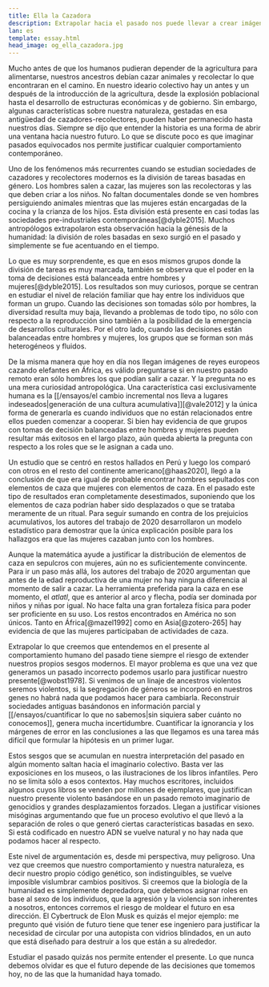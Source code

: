 ```yaml
---
title: Ella la Cazadora
description: Extrapolar hacia el pasado nos puede llevar a crear imágenes completamente erróneas sobre nuestra historia. A su vez, un pasado imperfecto nos empuja hacia futuros indeseados. 
lan: es
template: essay.html
head_image: og_ella_cazadora.jpg
---
```


Mucho antes de que los humanos pudieran depender de la agricultura para alimentarse, nuestros ancestros debían cazar animales y recolectar lo que encontraran en el camino. En nuestro ideario colectivo hay un antes y un después de la introducción de la agricultura, desde la explosión poblacional hasta el desarrollo de estructuras económicas y de gobierno. Sin embargo, algunas características sobre nuestra naturaleza, gestadas en esa antigüedad de cazadores-recolectores, pueden haber permanecido hasta nuestros días. Siempre se dijo que entender la historia es una forma de abrir una ventana hacia nuestro futuro. Lo que se discute poco es que imaginar pasados equivocados nos permite justificar cualquier comportamiento contemporáneo. 

Uno de los fenómenos más recurrentes cuando se estudian sociedades de cazadores y recolectores modernos es la división de tareas basadas en género. Los hombres salen a cazar, las mujeres son las recolectoras y las que deben criar a los niños. No faltan documentales donde se ven hombres persiguiendo animales mientras que las mujeres están encargadas de la cocina y la crianza de los hijos. Esta división está presente en casi todas las sociedades pre-industriales contemporáneas[@dyble2015]. Muchos antropólogos extrapolaron esta observación hacia la génesis de la humanidad: la división de roles basadas en sexo surgió en el pasado y simplemente se fue acentuando en el tiempo. 

Lo que es muy sorprendente, es que en esos mismos grupos donde la división de tareas es muy marcada, también se observa que el poder en la toma de decisiones está balanceada entre hombres y mujeres[@dyble2015]. Los resultados son muy curiosos, porque se centran en estudiar el nivel de relación familiar que hay entre los individuos que forman un grupo. Cuando las decisiones son tomadas sólo por hombres, la diversidad resulta muy baja, llevando a problemas de todo tipo, no sólo con respecto a la reproducción sino también a la posibilidad de la emergencia de desarrollos culturales. Por el otro lado, cuando las decisiones están balanceadas entre hombres y mujeres, los grupos que se forman son más heterogéneos y fluidos. 

De la misma manera que hoy en día nos llegan imágenes de reyes europeos cazando elefantes en África, es válido preguntarse si en nuestro pasado remoto eran sólo hombres los que podían salir a cazar. Y la pregunta no es una mera curiosidad antropológica. Una característica casi exclusivamente humana es la [[/ensayos/el cambio incremental nos lleva a lugares indeseados|generación de una cultura acumulativa]][@vale2012] y la única forma de generarla es cuando individuos que no están relacionados entre ellos pueden comenzar a cooperar. Si bien hay evidencia de que grupos con tomas de decisión balanceadas entre hombres y mujeres pueden resultar más exitosos en el largo plazo, aún queda abierta la pregunta con respecto a los roles que se le asignan a cada uno. 

Un estudio que se centró en restos hallados en Perú y luego los comparó con otros en el resto del continente americano[@haas2020], llegó a la conclusión de que era igual de probable encontrar hombres sepultados con elementos de caza que mujeres con elementos de caza. En el pasado este tipo de resultados eran completamente desestimados, suponiendo que los elementos de caza podrían haber sido desplazados o que se trataba meramente de un ritual. Para seguir sumando en contra de los prejuicios acumulativos, los autores del trabajo de 2020 desarrollaron un modelo estadístico para demostrar que la única explicación posible para los hallazgos era que las mujeres cazaban junto con los hombres. 

Aunque la matemática ayude a justificar la distribución de elementos de caza en sepulcros con mujeres, aún no es suficientemente convincente. Para ir un paso más allá, los autores del trabajo de 2020 argumentan que antes de la edad reproductiva de una mujer no hay ninguna diferencia al momento de salir a cazar. La herramienta preferida para la caza en ese momento, el *atlatl*, que es anterior al arco y flecha, podía ser dominada por niños y niñas por igual. No hace falta una gran fortaleza física para poder ser proficiente en su uso.  Los restos encontrados en América no son únicos. Tanto en África[@mazel1992] como en Asia[@zotero-265] hay evidencia de que las mujeres participaban de actividades de caza. 

Extrapolar lo que creemos que entendemos en el presente al comportamiento humano del pasado tiene siempre el riesgo de extender nuestros propios sesgos modernos. El mayor problema es que una vez que generamos un pasado incorrecto podemos usarlo para justificar nuestro presente[@wobst1978]. Si venimos de un linaje de ancestros violentos seremos violentos, si la segregación de géneros se incorporó en nuestros genes no habrá nada que podamos hacer para cambiarla. Reconstruir sociedades antiguas basándonos en información parcial y [[/ensayos/cuantificar lo que no sabemos|sin siquiera saber cuánto no conocemos]], genera mucha incertidumbre. Cuantificar la ignorancia y los márgenes de error en las conclusiones a las que llegamos es una tarea más difícil que formular la hipótesis en un primer lugar. 

Estos sesgos que se acumulan en nuestra interpretación del pasado en algún momento saltan hacia el imaginario colectivo. Basta ver las exposiciones en los museos, o las ilustraciones de los libros infantiles. Pero no se limita sólo a esos contextos. Hay muchos escritores, incluidos algunos cuyos libros se venden por millones de ejemplares, que justifican nuestro presente violento basándose en un pasado remoto imaginario de genocidios y grandes desplazamientos forzados. Llegan a justificar visiones misóginas argumentando que fue un proceso evolutivo el que llevó a la separación de roles o que generó ciertas características basadas en sexo. Si está codificado en nuestro ADN se vuelve natural y no hay nada que podamos hacer al respecto. 

Este nivel de argumentación es, desde mi perspectiva, muy peligroso. Una vez que creemos que nuestro comportamiento y nuestra naturaleza, es decir nuestro propio código genético, son indistinguibles, se vuelve imposible vislumbrar cambios positivos. Si creemos que la biología de la humanidad es simplemente depredadora, que debemos asignar roles en base al sexo de los individuos, que la agresión y la violencia son inherentes a nosotros, entonces corremos el riesgo de moldear el futuro en esa dirección. El Cybertruck de Elon Musk es quizás el mejor ejemplo: me pregunto qué visión de futuro tiene que tener ese ingeniero para justificar la necesidad de circular por una autopista con vidrios blindados, en un auto que está diseñado para destruir a los que están a su alrededor. 

Estudiar el pasado quizás nos permite entender el presente. Lo que nunca debemos olvidar es que el futuro depende de las decisiones que tomemos hoy, no de las que la humanidad haya tomado. 